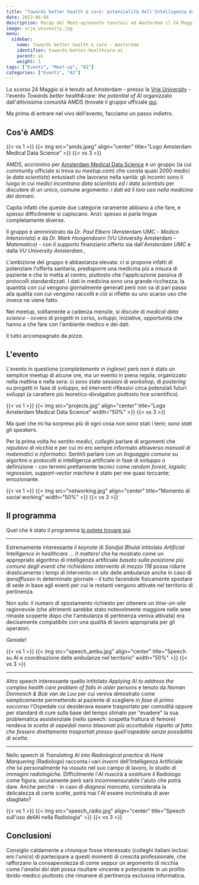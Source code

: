 ```yaml
---
title: "Towards better health & care: potenzialità dell'Intelligenza Artificiale"
date: 2022-06-04
description: Recap del Meet-up/evento tenutosi ad Amsterdam il 24 Maggio, in cui si è fatto il punto della situazione sullo stato dell'arte dell'uso nella medicina dell'AI.
image: vrje_univesity.jpg
menu:
  sidebar:
    name: Towards better health & care - Amsterdam
    identifier: towards-better-healthcare-ai
    parent: ai
    weight: 1
tags: ["Eventi", "Meet-up", "AI"]
categories: ["Eventi", "AI"]
---
```


Lo scorso 24 Maggio si è tenuto ad Amsterdam - presso la [Vrje University](https://vrje.nl) - l'evento *Towards better health&care: the potential of AI* organizzato dall'attivissima comunità AMDS (trovate il gruppo ufficiale [qui](https://www.meetup.com/it-IT/amsterdam-medical-data-science/).

Ma prima di entrare nel vivo dell'evento, facciamo un passo indietro.

## Cos'è AMDS

{{< vs 1 >}}
{{< img src="amds.jpeg" align="center" title="Logo Amsterdam Medical Data Science" >}}
{{< vs 3 >}}

AMDS, accronimo per [Amsterdam Medical Data Science](https://www.amsterdammedicaldatascience.nl/) è un gruppo (la cui community ufficiale si trova su _meetup.com_) che consta quasi 2000 medici (e _data scientists_) entusiasti che lavorano nella sanità: gli incontri sono il luogo in cui _medici incontrano data scientists ed i data scientists_ per discutere di un unico, comune argomento: *i dati* ed il *loro uso nella medicina del domani*.

Capita infatti che queste due categorie raramente abbiano a che fare, e spesso difficilmente si capiscano. Anzi: spesso si parla lingue completamente diverse.

Il gruppo è amministrato da *Dr. Paul Elbers* (Amsterdam UMC - _Medico Intensivista_) e da *Dr. Mark Hoogendoorn* (VU University Amsterdam - _Matematico_) - con il supporto finanziario offerto sia dall'_Amsterdam UMC_  e dalla _VU University Amsterdam_.,

L'ambizione del gruppo è abbastanza elevata: ci si propone infatti di potenziare l'offerta sanitaria, predisporre una medicina più a misura di paziente e che lo metta al centro, piuttosto che l'applicazione passiva di protocolli standardizzati.
I dati in medicina sono una grande ricchezza; la quantità con cui vengono giornalmente generati però non va di pari passo alla qualità con cui vengono raccolti e ciò si riflette su uno scarso uso che invece ne viene fatto.

Nei meetup, solitamente a cadenza mensile, si discute di _medical data science_ - ovvero di progetti in corso, sviluppi, iniziative, opportunità che hanno a che fare con l'ambiente medico e dei dati.

Il tutto accompagnato da *pizza*.

## L'evento

L'evento in questione (*completamente in inglese*) però non è stato un semplice meetup di alcune ore, ma un evento in piena regola, organizzato nella mattina e nella sera:  ci sono state sessioni di _workshop_, di _postering_ su progetti in fase di sviluppo, ed interventi riflessivi circa potenziali futuri sviluppi (a carattere più teoretico-divulgativo piuttosto hce scientifico).

{{< vs 1 >}}
{{< img src="projects.jpg" align="center" title="Logo Amsterdam Medical Data Science"  width="50%" >}}
{{< vs 3 >}}

Ma quel che mi ha sorpreso più di ogni cosa non sono stati i temi; *sono stati gli speakers*.

Per la prima volta ho sentito *medici, colleghi* parlare di argomenti che *reputavo di nicchia* e per cui mi ero sempre informato attraverso *manuali di matematici o informatici*.
Sentirli parlare con un *linguaggio comune* su algoritmi o protocolli si intelligenza artificiale in fase di sviluppo o definizione - con termini prettamente tecnici come _random forest, logistic regression, support-vector machine_ è stato per me quasi toccante; emozionante.

{{< vs 1 >}}
{{< img src="networking.jpg" align="center" title="Momento di social working" width="50%" >}}
{{< vs 3 >}}

## Il programma

Quel che è stato il programma [lo potete trovare qui](https://www.ai-health.nl/towards-better-health-care-the-potential-of-ai/).

* * *

Estremamente interessante il _keynote_ di _Sandjai Bhulai_ intitolato *Artificial Intelligence in healthcare … it matters!* che ha mostrato come un appropriato algoritmo di intelligenza artificiale *basato sulla posizione più comune degli eventi che richiedono intervento di mezzo 118* possa ridurre drasticamente i tempi di intervento _on site_ delle ambulanze anche in caso di _iperafflusso_ in determinate giornate - il tutto facendole fisicamente spostare di sede in base agli eventi per cui le restanti vengono attivate nel territorio di pertinenza.

Non solo: il numero di spostamento richiesto per ottenere un _time-on-site_ ragionevole (che altrimenti sarebbe stato notevolmente maggiore nelle aree rimaste scoperte dopo che l'ambulanza di pertinenza veniva attivata) era decisamente compatibile con una qualità di lavoro appropriata per gli operatori.

*Geniale!*

{{< vs 1 >}}
{{< img src="speech_ambu.jpg" align="center" title="Speech su AI e coordinazione delle ambulanze nel territorio"  width="50%" >}}
{{< vs 3 >}}

* * *

Altro speech interessante quello intitolato *Applying AI to address the complex health care problem of falls in older persons* e tenuto da _Noman Dormosch & Bob van de Loo_ per cui veniva dimostrato come semplicemente permettendo al paziente di scegliere *in fase di primo soccorso* l'Ospedale cui desiderava essere trasportato per comodità oppure per standard di cure sulla base del tempo stimato per "evadere" la sua problematica assistenziale (nello speech: sospetta frattura di femore) rendeva *la scelta di ospedali meno blasonati più accettabile rispetto al fatto che fossero direttamente trasportati presso quell'ospedale senza possibilità di scelta*.

* * *

Nello speech di *Translating AI into Radiological practice* di _Henk Marquering_  (Radiologo) racconta i vari _inverni_ dell'Intelligenza Artificiale che lui personalmente ha vissuto nel suo campo di lavoro, *lo studio di immagini radiologiche*.
Difficilmente l'_AI_ riuscirà a sostituire il Radiologo come figura; sicuramente però sarà incommensurabile l'aiuto che potrà dare.
Anche perchè - in caso di _diagnosi mancata_, considerata la delicatezza di certe scelte, potrà mai l'_AI_ essere incriminata di aver sbagliato?

{{< vs 1 >}}
{{< img src="speech_radio.jpg" align="center" title="Speech sull'uso dellAI nella Radiologia" >}}
{{< vs 3 >}}

## Conclusioni

Consiglio caldamente a chiunque fosse interessato (colleghi italiani inclusi: ero l'unico) di partecipare a questi momenti di crescita professionale, che rafforzano la consapevolezza di come seppur un argomento di nicchia come _l'analisi dei dati_ possa risultare vincente e potenziante in un profilo ibrido-medico piuttosto che rimanere di pertinenza esclusiva informatica.
